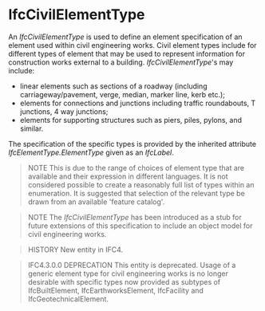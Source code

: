 # IfcCivilElementType

An _IfcCivilElementType_ is used to define an element specification of an element used within civil engineering works. Civil element types include for different types of element that may be used to represent information for construction works external to a building. _IfcCivilElementType_'s may include:

* linear elements such as sections of a roadway (including carriageway/pavement, verge, median, marker line, kerb etc.);
* elements for connections and junctions including traffic roundabouts, T junctions, 4 way junctions;
* elements for supporting structures such as piers, piles, pylons, and similar.
<!-- end of definition -->
The specification of the specific types is provided by the inherited attribute _IfcElementType.ElementType_ given as an _IfcLabel_.

> NOTE This is due to the range of choices of element type that are available and their expression in different languages. It is not considered possible to create a reasonably full list of types within an enumeration. It is suggested that selection of the relevant type be drawn from an available 'feature catalog'.

> NOTE The _IfcCivilElementType_ has been introduced as a stub for future extensions of this specification to include an object model for civil engineering works.

> HISTORY New entity in IFC4.

> IFC4.3.0.0 DEPRECATION This entity is deprecated. Usage of a generic element type for civil engineering works is no longer desirable with specific types now provided as subtypes of IfcBuiltElement, IfcEarthworksElement, IfcFacility and IfcGeotechnicalElement.
